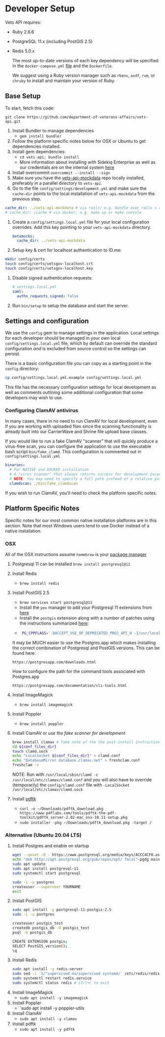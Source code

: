 # Developer Setup

Vets API requires:

- Ruby 2.6.6
- PostgreSQL 11.x (including PostGIS 2.5)
- Redis 5.0.x

   The most up-to-date versions of each key dependency will be specified in the `docker-compose.yml` [file](https://github.com/department-of-veterans-affairs/vets-api/blob/master/docker-compose.yml) and the `Dockerfile`.

   We suggest using a Ruby version manager such as `rbenv`, `asdf`, `rvm`, or `chruby` to install and maintain your version of Ruby.


## Base Setup

To start, fetch this code:

`git clone https://github.com/department-of-veterans-affairs/vets-api.git`

1. Install Bundler to manage dependencies
   - `gem install bundler`
1. Follow the platform specific notes below for OSX or Ubuntu to get dependencies installed.
1. Install gem dependencies:
   - `cd vets-api; bundle install`
   - More information about installing _with_ Sidekiq Enterprise as well as our credentials are on the internal system [here](https://github.com/department-of-veterans-affairs/vets.gov-team/blob/master/Products/Platform/Vets-API/Sidekiq%20Enterprise%20Setup.md)
1. Install overcommit `overcommit --install --sign`
1. Make sure you have the [vets-api-mockdata](https://github.com/department-of-veterans-affairs/vets-api-mockdata) repo locally installed, preferably in a parallel directory to `vets-api`.
1.  Go to the file `config/settings/development.yml` and make sure the `cache-dir` points to the local installation of `vets-api-mockdata` from the previous step.
   ```yaml
   cache_dir: ../vets-api-mockdata # via rails; e.g. bundle exec rails s or bundle exec rails c
   # cache_dir: /cache # via docker; e.g. make up or make console
   ```
1. Create a `config/settings.local.yml` file for your local configuration overrides. Add this key pointing to your `vets-api-mockdata` directory.
   ```yaml
   betamocks:
     cache_dir: ../vets-api-mockdata
   ```
1.  Setup key & cert for localhost authentication to ID.me:
   ```bash
   mkdir config/certs
   touch config/certs/vetsgov-localhost.crt
   touch config/certs/vetsgov-localhost.key
   ```
1. Disable signed authentication requests:
   ```yaml
   # settings.local.yml
   saml:
     authn_requests_signed: false
   ```
1. Run `bin/setup` to setup the database and start the server.

## Settings and configuration

We use the `config` gem to manage settings in the application. Local
settings for each developer should be managed in your own local `config/settings.local.yml` file, which
by default can override the standard configuration *and* is excluded from
source control so the settings can persist.

There is a basic configuration file you can copy as a starting point in the `config` directory:

```bash
cp config/settings.local.yml.example config/settings.local.yml
```

This file has the necessary configuration settings for local development as well as comments outlining some additional configuration that some developers may wish to use.

### Configuring ClamAV antivirus
In many cases, there in no need to run ClamAV for local development, even if you are working with uploaded files since the scanning functionality is already built into our CarrierWave and Shrine file upload base classes.

If you would like to run a fake ClamAV "scanner" that will quickly produce a virus-free scan, you can configure the application to use the executable bash script `bin/fake_clamd`. This configuration is commented out in `config/settings.local.yml`

```yaml
binaries:
  # For NATIVE and DOCKER installation
  # A "virus scanner" that always returns success for development purposes
  # NOTE: You may need to specify a full path instead of a relative path
  clamdscan: ./bin/fake_clamdscan
```

If you wish to run ClamAV, you'll need to check the platform specific notes.

## Platform Specific Notes

Specific notes for our most common native installation platforms are in this section. Note that most Windows users tend to use Docker instead of a native installation.

### OSX

All of the OSX instructions assume `homebrew` is your [package manager](https://brew.sh/)

1. Postgresql 11 can be installed
   `brew install postgresql@11`
1. Install Redis
   - `brew install redis`
1. Install PostGIS 2.5
   - `brew services start postgresql@11`
   - Install the `pex` manager to add your Postgresql 11 extensions from [here](https://github.com/petere/pex#installation)
   - Install the `postgis` extension along with a number of patches using the instructions summarized [here](https://gist.github.com/skissane/0487c097872a7f6d0dcc9bcd120c2ccd):
   - ```bash
      PG_CPPFLAGS='-DACCEPT_USE_OF_DEPRECATED_PROJ_API_H -I/usr/local/include' CFLAGS='-DACCEPT_USE_OF_DEPRECATED_PROJ_API_H -I/usr/local/include' pex install postgis

   It may be MUCH easier to use the Postgres.app which makes installing the correct combination of Postgresql and PostGIS versions.
   This can be found here: 
   ```
   https://postgresapp.com/downloads.html
   ```
   How to configure the path for the command tools associated with Postgres.app
   ```
   https://postgresapp.com/documentation/cli-tools.html
   ```
1. Install ImageMagick
   - `brew install imagemagick`
1. Install Poppler
   - `brew install poppler`
1. Install ClamAV or *use the fake scanner for development*
   ```bash
   brew install clamav # Take note of the the post-install instructions "To finish installation & run clamav you will need to edit the example conf files at `${conf_files_dir}`", which will be displayed as part of the installation process. Recent installations have been to `/usr/local/etc/clamav/`
   cd ${conf_files_dir}
   touch clamd.sock
   echo "LocalSocket ${conf_files_dir}" > clamd.conf
   echo "DatabaseMirror database.clamav.net" > freshclam.conf
   freshclam -v
   ```
   NOTE: Run with `/usr/local/sbin/clamd -c /usr/local/etc/clamav/clamd.conf` and you will also have to override (temporarily) the `config/clamd.conf` file with `-LocalSocket /usr/local/etc/clamav/clamd.sock`

2. Install [pdftk](https://www.pdflabs.com/tools/pdftk-the-pdf-toolkit/pdftk_server-2.02-mac_osx-10.11-setup.pkg)
   - `curl -o ~/Downloads/pdftk_download.pkg https://www.pdflabs.com/tools/pdftk-the-pdf-toolkit/pdftk_server-2.02-mac_osx-10.11-setup.pkg`
   - `sudo installer -pkg ~/Downloads/pdftk_download.pkg -target /`

### Alternative (Ubuntu 20.04 LTS)

1. Install Postgres and enable on startup
   ```bash
   wget --quiet -O - https://www.postgresql.org/media/keys/ACCC4CF8.asc | sudo apt-key add -
   echo "deb http://apt.postgresql.org/pub/repos/apt/ focal"-pgdg main | sudo tee  /etc/apt/sources.list.d/pgdg.list
   sudo apt update
   sudo apt install postgresql-11
   sudo systemctl start postgresql

   sudo -i -u postgres
   createuser --superuser YOURNAME
   exit
   ```
1. Install PostGIS
   ```bash
   sudo apt install -y postgresql-11-postgis-2.5
   sudo -i -u postgres

   createuser postgis_test
   createdb postgis_db -O postgis_test
   psql -d postgis_db

   CREATE EXTENSION postgis;
   SELECT PostGIS_version();
   \q
   ```
1. Install Redis
   ```bash
   sudo apt install -y redis-server
   sudo sed -i 's/^supervised no/supervised systemd/' /etc/redis/redis.conf
   sudo systemctl restart redis.service
   sudo systemctl status redis # ctrl+c to exit
   ```
1. Install ImageMagick
   - `sudo apt install -y imagemagick`
1. Install Poppler
   - `sudo apt install -y poppler-utils
1. Install ClamAV
   - `sudo apt install -y clamav`
1. Install pdftk
   - `sudo apt install -y pdftk`

